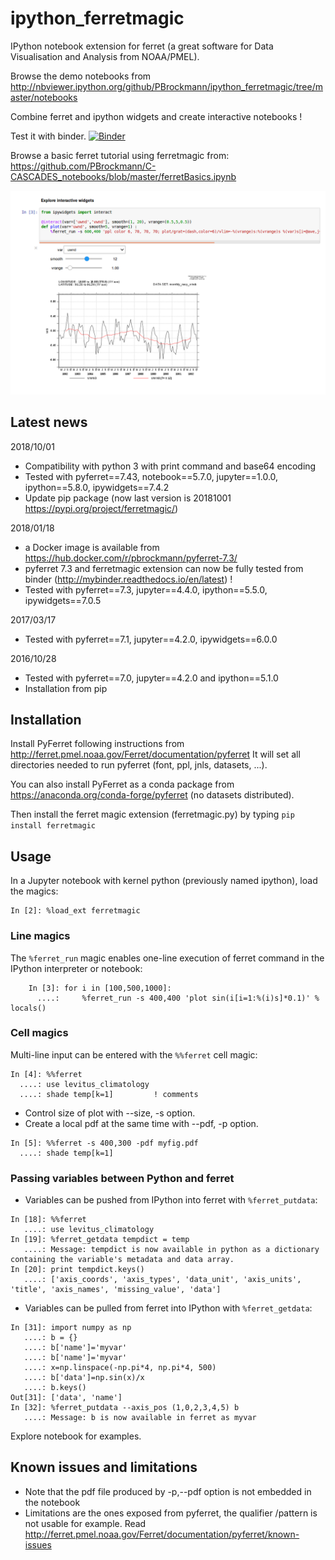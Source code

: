 ipython_ferretmagic
===================

IPython notebook extension for ferret (a great software for Data Visualisation and Analysis from NOAA/PMEL).

Browse the demo notebooks from http://nbviewer.ipython.org/github/PBrockmann/ipython_ferretmagic/tree/master/notebooks

Combine ferret and ipython widgets and create interactive notebooks !

Test it with binder.
[![Binder](https://mybinder.org/badge_logo.svg)](https://mybinder.org/v2/gh/PBrockmann/ipython_ferretmagic/master)

Browse a basic ferret tutorial using ferretmagic from: https://github.com/PBrockmann/C-CASCADES_notebooks/blob/master/ferretBasics.ipynb

![ScreenShot](./images/ferretmagic_widgets.png)

## Latest news 

2018/10/01
 * Compatibility with python 3 with print command and base64 encoding
 * Tested with pyferret==7.43, notebook==5.7.0, jupyter==1.0.0, ipython==5.8.0, ipywidgets==7.4.2
 * Update pip package (now last version is 20181001 https://pypi.org/project/ferretmagic/)

2018/01/18
 * a Docker image is available from https://hub.docker.com/r/pbrockmann/pyferret-7.3/
 * pyferret 7.3 and ferretmagic extension can now be fully tested from binder (http://mybinder.readthedocs.io/en/latest) !
 * Tested with pyferret==7.3, jupyter==4.4.0, ipython==5.5.0, ipywidgets==7.0.5

2017/03/17
 * Tested with pyferret==7.1, jupyter==4.2.0, ipywidgets==6.0.0

2016/10/28
 * Tested with pyferret==7.0, jupyter==4.2.0 and ipython==5.1.0
 * Installation from pip

## Installation

Install PyFerret following instructions from http://ferret.pmel.noaa.gov/Ferret/documentation/pyferret
It will set all directories needed to run pyferret (font, ppl, jnls, datasets, ...).

You can also install PyFerret as a conda package from https://anaconda.org/conda-forge/pyferret (no datasets distributed).

Then install the ferret magic extension (ferretmagic.py) by typing
```pip install ferretmagic```
    
## Usage

In a Jupyter notebook with kernel python (previously named ipython), load the magics:

    In [2]: %load_ext ferretmagic
   
### Line magics

The `%ferret_run` magic enables one-line execution of ferret command in the IPython interpreter or notebook:

```
    In [3]: for i in [100,500,1000]:
      ....: 	%ferret_run -s 400,400 'plot sin(i[i=1:%(i)s]*0.1)' % locals()
```

### Cell magics

Multi-line input can be entered with the `%%ferret` cell magic:

```
In [4]: %%ferret
  ....: use levitus_climatology
  ....: shade temp[k=1]			! comments
```

* Control size of plot with --size, -s option.
* Create a local pdf at the same time with --pdf, -p option.

```
In [5]: %%ferret -s 400,300 -pdf myfig.pdf
  ....: shade temp[k=1]			
```

### Passing variables between Python and ferret 

* Variables can be pushed from IPython into ferret with `%ferret_putdata`:

```
In [18]: %%ferret
   ....: use levitus_climatology
In [19]: %ferret_getdata tempdict = temp
   ....: Message: tempdict is now available in python as a dictionary containing the variable's metadata and data array.
In [20]: print tempdict.keys()
   ....: ['axis_coords', 'axis_types', 'data_unit', 'axis_units', 'title', 'axis_names', 'missing_value', 'data']
```

* Variables can be pulled from ferret into IPython with `%ferret_getdata`:

```
In [31]: import numpy as np
   ....: b = {}
   ....: b['name']='myvar'
   ....: b['name']='myvar'
   ....: x=np.linspace(-np.pi*4, np.pi*4, 500)
   ....: b['data']=np.sin(x)/x
   ....: b.keys()
Out[31]: ['data', 'name']
In [32]: %ferret_putdata --axis_pos (1,0,2,3,4,5) b
   ....: Message: b is now available in ferret as myvar
```

Explore notebook for examples.

## Known issues and limitations

* Note that the pdf file produced by -p,--pdf option is not embedded in the notebook
* Limitations are the ones exposed from pyferret, the qualifier /pattern is not usable for example. Read http://ferret.pmel.noaa.gov/Ferret/documentation/pyferret/known-issues

